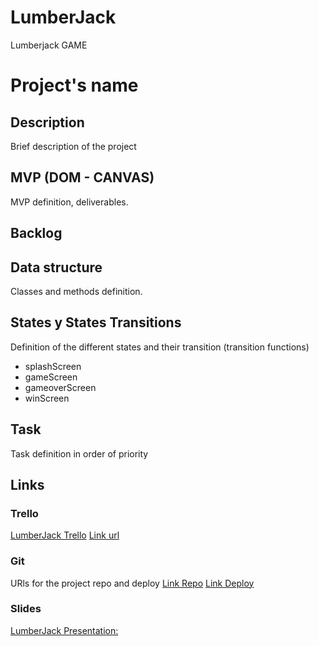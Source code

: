 # LumberJack
Lumberjack GAME

# Project's name

## Description
Brief description of the project


## MVP (DOM - CANVAS)
MVP definition, deliverables.


## Backlog


## Data structure
Classes and methods definition.


## States y States Transitions
Definition of the different states and their transition (transition functions)

- splashScreen
- gameScreen
- gameoverScreen
- winScreen


## Task
Task definition in order of priority


## Links


### Trello
[LumberJack Trello](https://trello.com/b/mCl4uUpx)
[Link url](https://trello.com)


### Git
URls for the project repo and deploy
[Link Repo](http://github.com)
[Link Deploy](http://github.com)


### Slides
[LumberJack Presentation:](https://slides.com/xavigallardo/lumberjack)
